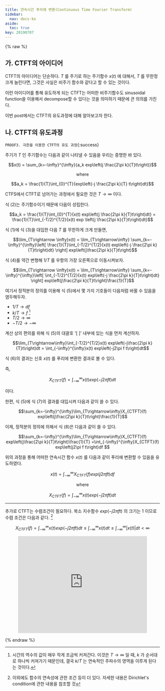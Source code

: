 ```yaml
---
title: 연속시간 푸리에 변환(Continuous Time Fourier Transform)
sidebar:
  nav: docs-ko
aside:
  toc: true
key: 20190707
---
```

{% raw %}

## 가. CTFT의 아이디어

CTFT의 아이디어는 단순하다. $T$ 를 주기로 하는 주기함수 $x(t)$ 에 대해서, $T$ 를 무한정 크게 늘린다면, 그것은 사실은 비주기 함수와 같다고 할 수 있는 것이다.

이런 아이디어를 통해 유도하게 되는 CTFT는 어떠한 비주기함수도 sinusoidal function을 이용해서 decompose할 수 있다는 것을 의미하기 때문에 큰 의의를 가진다.

이번 post에서는 CTFT의 유도과정에 대해 알아보고자 한다.

## 나. CTFT의 유도과정

`PROOF3. 극한을 이용한 CTFT의 유도 과정`{:success}

주기가 $T$ 인 주기함수는 다음과 같이 나타낼 수 있음을 우리는 증명한 바 있다.

$$x(t) = \sum_{k=-\infty}^{\infty}{a_k exp\left(j \frac{2\pi k}{T}t\right)}$$

<center>
where
</center>

$$a_k = \frac{1}{T}\int_{0}^{T}{exp\left(-j \frac{2\pi k}{T} t\right)dt}$$

CTFS에서 CTFT로 넘어가는 과정에서 필요한 것은 $T\rightarrow\infty$ 이다.

식 (2)는 주기함수이기 때문에 다음이 성립한다.

$$a_k = \frac{1}{T}\int_{0}^{T}{x(t) exp\left(j \frac{2\pi k}{T}t\right)dt} = \frac{1}{T}\int_{-T/2}^{T/2}{x(t) exp \left(j \frac{2\pi k}{T}t\right)dt}$$

식 (1)에 식 (3)을 대입한 다음 $T$ 를 무한하게 크게 만들면,

$$\lim_{T\rightarrow \infty}x(t)
= \lim_{T\rightarrow\infty} \sum_{k=-\infty}^{\infty}\left[
\frac{1}{T}\int_{-T/2}^{T/2}{x(t) exp\left(-j \frac{2\pi k}{T}t\right)dt}
\right]
exp\left(j\frac{2\pi k}{T}t\right)$$

식 (4)를 약간 변형해 $1/T$ 를 우항의 가장 오른쪽으로 이동시켜보자.

$$\lim_{T\rightarrow \infty}x(t)
= \lim_{T\rightarrow\infty} \sum_{k=-\infty}^{\infty}\left[
\int_{-T/2}^{T/2}{x(t) exp\left(-j \frac{2\pi k}{T}t\right)dt}
\right]
exp\left(j\frac{2\pi k}{T}t\right)\frac{1}{T}$$

여기서 정적분의 정의를 이용해 식 (5)에서 몇 가지 기호들이 다음처럼 바뀔 수 있음을 염두해두자.


* $1/T \rightarrow df$
* $k/T \rightarrow f$ [^1]
* $T/2 \rightarrow \infty$
* $-T/2 \rightarrow -\infty$

계산 상의 편의를 위해 식 (5)의 대괄호 '[ ]' 내부에 있는 식을 먼저 계산하자.

$$\lim_{T\rightarrow\infty}\int_{-T/2}^{T/2}x(t) exp\left(-j\frac{2\pi k}{T}t\right)dt = \int_{-\infty}^{\infty}x(t) exp\left(-j2\pi f t\right)dt$$

식 (6)의 결과는 신호 $x(t)$ 를 푸리에 변환한 결과로 볼 수 있다.

즉,

$$X_{CTFT}(f) = \int_{-\infty}^{\infty}x(t) exp\left(-j2\pi ft \right)dt$$

이다.

한편, 식 (5)에 식 (7)의 결과를 대입시켜 다음과 같이 쓸 수 있다.

$$\sum_{k=-\infty}^{\infty}\lim_{T\rightarrow\infty}X_{CTFT}(f) exp\left(j\frac{2\pi k}{T}t\right)\frac{1}{T}$$


이제, 정적분의 정의에 의해서 식 (8)은 다음과 같이 쓸 수 있다.


$$\sum_{k=-\infty}^{\infty}\lim_{T\rightarrow\infty}X_{CTFT}(f) exp\left(j\frac{2\pi k}{T}t\right)\frac{1}{T}
=\int_{-\infty}^{\infty}X_{CTFT}(f) exp\left(j2\pi f t\right)df
$$

위의 과정을 통해 어떠한 연속시간 함수 $x(t)$ 를 다음과 같이 푸리에 변환할 수 있음을 유도하였다.

$$x(t) = \int_{-\infty}^{\infty}X_{CTFT}(f) exp\left(j2\pi f t\right)df$$

<center>
where
</center>

$$X_{CTFT}(f) = \int_{-\infty}^{\infty}x(t) exp\left(-j2\pi ft\right)dt$$

---

 추가로 CTFT는 수렴조건이 필요하다. 복소 지수함수 $exp(-j2\pi ft)$ 의 크기는 1 이므로 수렴 조건은 다음과 같다. [^2]

$$X_{CTFT}(f) = \int_{-\infty}^{\infty}x(t) exp\left(-j2\pi f t \right)dt \leq \int_{-\infty}^{\infty} x(t) dt \leq
\int_{-\infty}^{\infty}|x(t)| dt < \infty$$

<center>

<iframe width="420" height="315" src="https://www.youtube.com/embed/iSy83DE-2O8" frameborder="0" allowfullscreen></iframe>

</center>

{% endraw %}



[^1]: 시간의 역수의 값이 매우 작게 조금씩 커져간다. 이것은 $T\rightarrow\infty$ 일 때, $k$ 가 순서대로 하나씩 커져가기 때문인데, 결국 $k/T$ 는 연속적인 주파수의 영역을 이루게 된다는 것이다.

[^2]: 이외에도 함수의 연속성에 관한 조건 등이 더 있다. 자세한 내용은 Dirichlet's condition에 관한 내용을 참조할 것
